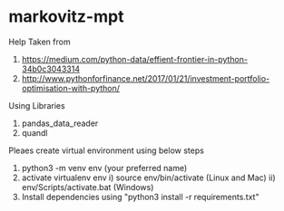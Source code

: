 # markovitz-mpt

Help Taken from

1) https://medium.com/python-data/effient-frontier-in-python-34b0c3043314
2) http://www.pythonforfinance.net/2017/01/21/investment-portfolio-optimisation-with-python/

Using Libraries

1) pandas_data_reader
2) quandl

Pleaes create virtual environment using below steps

1) python3 -m venv env (your preferred name)
2) activate virtualenv env
    i) source env/bin/activate (Linux and Mac)
    ii) env/Scripts/activate.bat (Windows)
3) Install dependencies using "python3 install -r requirements.txt"